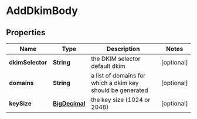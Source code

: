 # AddDkimBody

## Properties
Name | Type | Description | Notes
------------ | ------------- | ------------- | -------------
**dkimSelector** | **String** | the DKIM selector default dkim |  [optional]
**domains** | **String** | a list of domains for which a dkim key should be generated |  [optional]
**keySize** | [**BigDecimal**](BigDecimal.md) | the key size (1024 or 2048) |  [optional]
